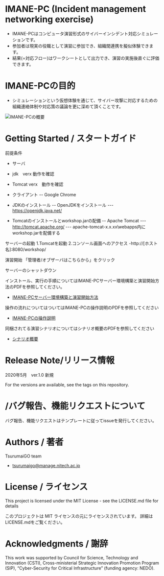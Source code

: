 # IMANE-PC (Incident management networking exercise) 

- IMANE-PCはコンピュータ演習形式のサイバーインシデント対応シミュレーションです。
- 参加者は現実の役職として演習に参加でき、組織間連携を擬似体験できます。
- 結果(=対応フロー)はワークシートとして出力でき、演習の実施後直ぐに評価できます。

# IMANE-PCの目的
- シミュレーションという仮想体験を通じて、サイバー攻撃に対応するための組織連絡体制や対応策の議論を更に深めて頂くことです。

![IMANE-PCの概要](https://user-images.githubusercontent.com/55830516/83992655-01dd0900-a98c-11ea-94f1-4cb8af3ee356.png)

# Getting Started / スタートガイド
前提条件
- サーバ
 - jdk　verx 動作を確認
 - Tomcat verx　動作を確認
- クライアント
-- Google Chrome
 
- JDKのインストール
-- OpenJDKをインストール
--- https://openjdk.java.net/

- Tomcatのインストールとworkshop.jarの配備
-- Apache Tomcat
--- http://tomcat.apache.org/
--- apache-tomcat-x.x.xx\webapps内にworkshop.jarを配備する

サーバーの起動
1.Tomcatを起動
2.コンソール画面へのアクセス
-http://[ホスト名]:8080/workshop/

演習開始
「管理者/オブザーバはこちらから」をクリック

サーバーのシャットダウン

インストール、実行の手順についてはIMANE-PCサーバー環境構築と演習開始方法のPDFを参照してください。
- [IMANE-PCサーバー環境構築と演習開始方法](https://workshop)

操作の流れについてはついてはIMANE-PCの操作説明のPDFを参照してください
- [IMANE-PCの操作説明](https://workshop)

同梱されてる演習シナリオについてはシナリオ概要のPDFを参照してください
- [シナリオ概要](https://workshop)

# Release Note/リリース情報
2020年5月　ver.1.0 新規

For the versions are available, see the tags on this repository.


# /バグ報告、機能リクエストについて

バグ報告、機能リクエストはテンプレートに従ってissueを発行してください。

# Authors / 著者

TsurumaiGO team
+ tsurumaigo@manage.nitech.ac.jp

# License / ライセンス

This project is licensed under the MIT License - see the LICENSE.md file for details

このプロジェクトは MIT ライセンスの元にライセンスされています。 詳細はLICENSE.mdをご覧ください。

# Acknowledgments / 謝辞

This work was supported by Council for Science, Technology and Innovation (CSTI), Cross-ministerial Strategic Innovation Promotion Program (SIP), “Cyber-Security for Critical Infrastructure” (funding agency: NEDO). 

